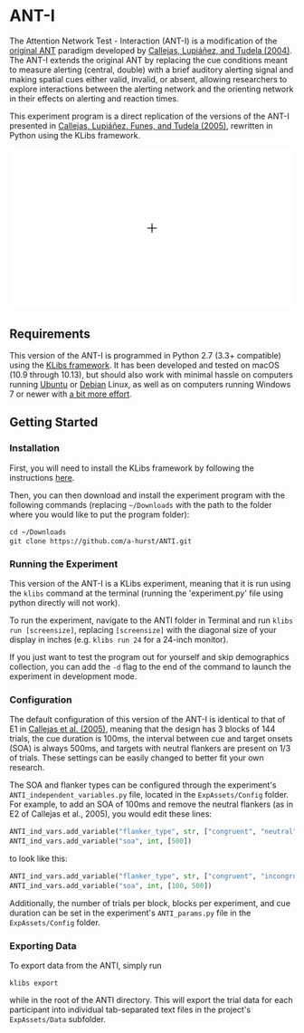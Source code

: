 # ANT-I

The Attention Network Test - Interaction (ANT-I) is a modification of the [original ANT](https://github.com/a-hurst/ANT) paradigm developed by [Callejas, Lupiáñez, and Tudela (2004)](https://doi.org/10.1016/j.bandc.2004.02.012). The ANT-I extends the original ANT by replacing the cue conditions meant to measure alerting (central, double) with a brief auditory alerting signal and making spatial cues either valid, invalid, or absent, allowing researchers to explore interactions between the alerting network and the orienting network in their effects on alerting and reaction times.

This experiment program is a direct replication of the versions of the ANT-I presented in [Callejas, Lupiáñez, Funes, and Tudela (2005)](https://doi.org/10.1007/s00221-005-2365-z), rewritten in Python using the KLibs framework.

![ANTI_animation](klibs_anti.gif)


## Requirements

This version of the ANT-I is programmed in Python 2.7 (3.3+ compatible) using the [KLibs framework](https://github.com/a-hurst/klibs). It has been developed and tested on macOS (10.9 through 10.13), but should also work with minimal hassle on computers running [Ubuntu](https://www.ubuntu.com/download/desktop) or [Debian](https://www.debian.org/distrib/) Linux, as well as on computers running Windows 7 or newer with [a bit more effort](https://github.com/a-hurst/klibs/wiki/Installation-on-Windows).

## Getting Started

### Installation

First, you will need to install the KLibs framework by following the instructions [here](https://github.com/a-hurst/klibs).

Then, you can then download and install the experiment program with the following commands (replacing `~/Downloads` with the path to the folder where you would like to put the program folder):

```
cd ~/Downloads
git clone https://github.com/a-hurst/ANTI.git
```

### Running the Experiment

This version of the ANT-I is a KLibs experiment, meaning that it is run using the `klibs` command at the terminal (running the 'experiment.py' file using python directly will not work).

To run the experiment, navigate to the ANTI folder in Terminal and run `klibs run [screensize]`,
replacing `[screensize]` with the diagonal size of your display in inches (e.g. `klibs run 24` for a 24-inch monitor).

If you just want to test the program out for yourself and skip demographics collection, you can add the `-d` flag to the end of the command to launch the experiment in development mode.


### Configuration

The default configuration of this version of the ANT-I is identical to that of E1 in [Callejas et al. (2005)](https://doi.org/10.1007/s00221-005-2365-z), meaning that the design has 3 blocks of 144 trials, the cue duration is 100ms, the interval between cue and target onsets (SOA) is always 500ms, and targets with neutral flankers are present on 1/3 of trials. These settings can be easily changed to better fit your own research.

The SOA and flanker types can be configured through the experiment's `ANTI_independent_variables.py` file, located in the `ExpAssets/Config` folder. For example, to add an SOA of 100ms and remove the neutral flankers (as in E2 of Callejas et al., 2005), you would edit these lines:

```python
ANTI_ind_vars.add_variable("flanker_type", str, ["congruent", "neutral", "incongruent"])
ANTI_ind_vars.add_variable("soa", int, [500])
```

to look like this:

```python
ANTI_ind_vars.add_variable("flanker_type", str, ["congruent", "incongruent"])
ANTI_ind_vars.add_variable("soa", int, [100, 500])
```

Additionally, the number of trials per block, blocks per experiment, and cue duration can be set in the experiment's `ANTI_params.py` file in the `ExpAssets/Config` folder.
 

### Exporting Data

To export data from the ANTI, simply run

```
klibs export
```

while in the root of the ANTI directory. This will export the trial data for each participant into individual tab-separated text files in the project's `ExpAssets/Data` subfolder.
